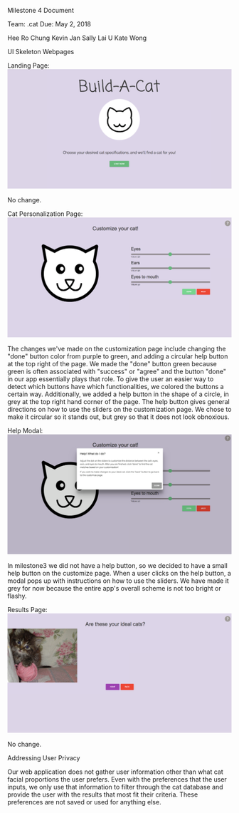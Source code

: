 Milestone 4 Document

Team: .cat
Due: May 2, 2018

Hee Ro Chung
Kevin Jan
Sally Lai U
Kate Wong



UI Skeleton Webpages

Landing Page:
![Landing Page](UISkeleton/landingPageTwo.png.png)

No change.

Cat Personalization Page:
![Customize Page](UISkeleton/customizeTwo.png.png)

The changes we've made on the customization page include changing the "done" button color from purple
to green, and adding a circular help button at the top right of the page. We made the "done" button
green because green is often associated with "success" or "agree" and the button "done" in our app
essentially plays that role. To give the user an easier way to detect which buttons have which
functionalities, we colored the buttons a certain way. Additionally, we added a help button in the
shape of a circle, in grey at the top right hand corner of the page. The help button gives general
directions on how to use the sliders on the customization page. We chose to make it circular so it
stands out, but grey so that it does not look obnoxious.

Help Modal:
![Help Modal](UISkeleton/helpTwo.png.png)

In milestone3 we did not have a help button, so we decided to have a small help button on the customize page.
When a user clicks on the help button, a modal pops up with instructions on how to use the sliders.
We have made it grey for now because the entire app's overall scheme is not too bright or flashy.

Results Page:
![Results](UISkeleton/resultsTwo.png.png)

No change.

Addressing User Privacy

Our web application does not gather user information other than what cat facial proportions the user prefers.
Even with the preferences that the user inputs, we only use that information to filter through the cat
database and provide the user with the results that most fit their criteria. These preferences are not saved
or used for anything else.
